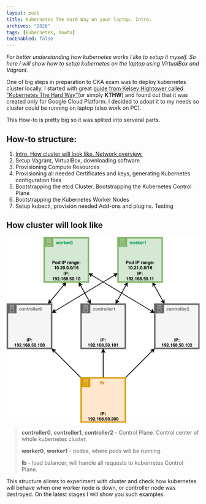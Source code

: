 ```yaml
---
layout: post
title: Kubernetes The Hard Way on your laptop. Intro.
archives: "2020"
tags: [kubernetes, howto]
tocEnabled: false
---
```

_For better understanding how kubernetes works I like to setup it myself. So here I will show how to setup kubernetes on the laptop using VirtualBox and Vagrant._

<!--more-->
One of big steps in preparation to CKA exam was to deploy kubernetes cluster locally. I started with great [guide from Kelsey Hightower called "Kubernetes The Hard Way"](https://github.com/kelseyhightower/kubernetes-the-hard-way)(or simply **KTHW**) and found out that it was created only for Google Cloud Platform. I decided to adopt it to my needs so cluster could be running on laptop (also work on PC).

This How-to is pretty big so it was splited into serveral parts.


## How-to structure:

1. [Intro. How cluster will look like. Network overview.](#)
2. Setup Vagrant, VirtualBox, downloading software
3. Provisioning Compute Resources
4. Provisioning all needed Certificates and keys, generating Kubernetes configuration files
5. Bootstrapping the etcd Cluster. Bootstrapping the Kubernetes Control Plane
7. Bootstrapping the Kubernetes Worker Nodes
8. Setup kubectl, provision needed Add-ons and plugins. Testing


## How cluster will look like

![Kubernetes The Hard Way on laptop](kthw_diagram.png)

> **controller0**, **controller1**, **controller2** - Control Plane. Control center of whole kubernetes cluster.
> 
> **worker0**, **worker1** - nodes, where pods will be running.
> 
> **lb** - load balancer, will handle all requests to kubernetes Control Plane.

This structure allows to experiment with cluster and check how kubernetes will behave when one worker node is down, or controller node was destroyed. On the latest stages I will show you such examples.
